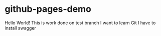 # github-pages-demo
Hello World!
This is work done on test branch
I want to learn Git 
I have to install swagger